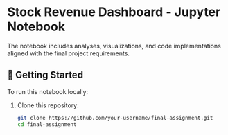 # Stock Revenue Dashboard - Jupyter Notebook

The notebook includes analyses, visualizations, and code implementations aligned with the final project requirements.

## 🚀 Getting Started

To run this notebook locally:

1. Clone this repository:
   ```bash
   git clone https://github.com/your-username/final-assignment.git
   cd final-assignment
